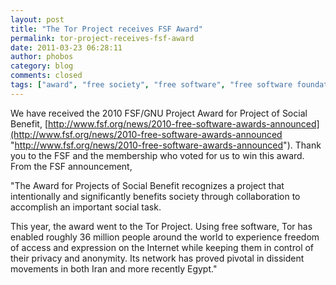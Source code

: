 ```yaml
---
layout: post
title: "The Tor Project receives FSF Award"
permalink: tor-project-receives-fsf-award
date: 2011-03-23 06:28:11
author: phobos
category: blog
comments: closed
tags: ["award", "free society", "free software", "free software foundation", "social benefit"]
---
```


We have received the 2010 FSF/GNU Project Award for Project of Social Benefit, [http://www.fsf.org/news/2010-free-software-awards-announced](http://www.fsf.org/news/2010-free-software-awards-announced "http://www.fsf.org/news/2010-free-software-awards-announced"). Thank you to the FSF and the membership who voted for us to win this award. From the FSF announcement,

"The Award for Projects of Social Benefit recognizes a project that intentionally and significantly benefits society through collaboration to accomplish an important social task.

This year, the award went to the Tor Project. Using free software, Tor has enabled roughly 36 million people around the world to experience freedom of access and expression on the Internet while keeping them in control of their privacy and anonymity. Its network has proved pivotal in dissident movements in both Iran and more recently Egypt."
